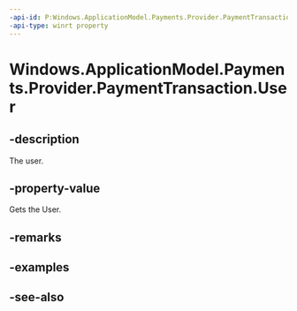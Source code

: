 ```yaml
---
-api-id: P:Windows.ApplicationModel.Payments.Provider.PaymentTransaction.User
-api-type: winrt property
---
```


<!-- Property syntax
public Windows.System.User User { get; }
-->

# Windows.ApplicationModel.Payments.Provider.PaymentTransaction.User

## -description
The user.

## -property-value
Gets the User.

## -remarks

## -examples

## -see-also